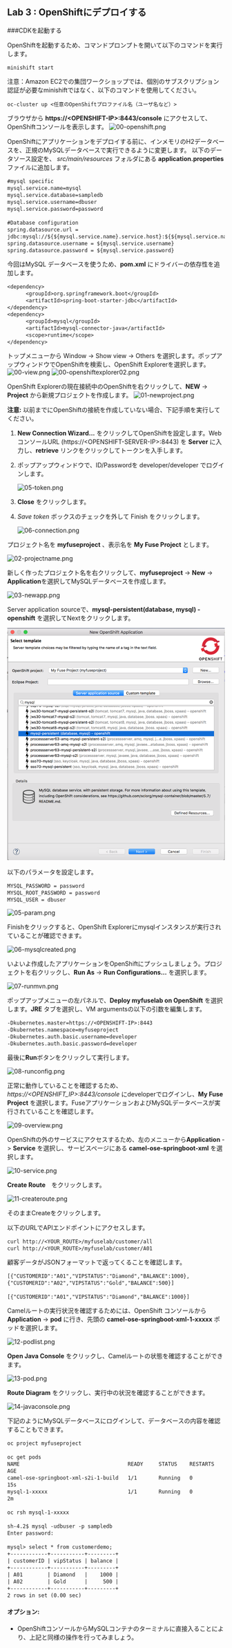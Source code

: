 ## Lab 3 : OpenShiftにデプロイする

###CDKを起動する

OpenShiftを起動するため、コマンドプロンプトを開いて以下のコマンドを実行します。

```
minishift start
```

注意：Amazon EC2での集団ワークショップでは、個別のサブスクリプション認証が必要なminishiftではなく、以下のコマンドを使用してください。
```
oc-cluster up <任意のOpenShiftプロファイル名（ユーザ名など）>
```

ブラウザから **https://&lt;OPENSHIFT-IP&gt;:8443/console** にアクセスして、OpenShiftコンソールを表示します。 
![00-openshift.png](./img/00-openshift.png)


OpenShiftにアプリケーションをデプロイする前に、インメモリのH2データベースを、正規のMySQLデータベースで実行できるように変更します。
以下のデータソース設定を、 *src/main/resources* フォルダにある **application.properties** ファイルに追加します。

```
#mysql specific
mysql.service.name=mysql
mysql.service.database=sampledb
mysql.service.username=dbuser
mysql.service.password=password

#Database configuration
spring.datasource.url = jdbc:mysql://${${mysql.service.name}.service.host}:${${mysql.service.name}.service.port}/${mysql.service.database}
spring.datasource.username = ${mysql.service.username}
spring.datasource.password = ${mysql.service.password}
```

今回はMySQL データベースを使うため、**pom.xml** にドライバーの依存性を追加します。

```
<dependency>
      <groupId>org.springframework.boot</groupId>
      <artifactId>spring-boot-starter-jdbc</artifactId>
</dependency>
<dependency>
      <groupId>mysql</groupId>
      <artifactId>mysql-connector-java</artifactId>
      <scope>runtime</scope>
</dependency>
```


トップメニューから Window -> Show view -> Others を選択します。ポップアップウィンドウでOpenShiftを検索し、OpenShift Explorerを選択します。
![00-view.png](./img/00-view.png)
![00-openshiftexplorer02.png](./img/00-openshiftexplorer.png)

OpenShift Explorerの現在接続中のOpenShiftを右クリックして、**NEW** -> **Project** から新規プロジェクトを作成します。
![01-newproject.png](./img/01-newproject.png)

**注意:** 以前までにOpenShiftの接続を作成していない場合、下記手順を実行してください。

1. **New Connection Wizard...** をクリックしてOpenShiftを設定します。WebコンソールURL (https://&lt;OPENSHIFT-SERVER-IP&gt;:8443) を **Server** に入力し、**retrieve** リンクをクリックしてトークンを入手します。

1. ポップアップウィンドウで、ID/Passwordを developer/developer でログインします。

    ![05-token.png](../img/05-token.png)

1. **Close** をクリックします。

1. *Save token* ボックスのチェックを外して Finish をクリックします。

    ![06-connection.png](../img/06-connection.png)

プロジェクト名を **myfuseproject** 、表示名を **My Fuse Project** とします。

![02-projectname.png](./img/02-projectname.png)

新しく作ったプロジェクト名を右クリックして、**myfuseproject** -> **New** -> **Application**を選択してMySQLデータベースを作成します。

![03-newapp.png](./img/03-newapp.png)

Server application sourceで、**mysql-persistent(database, mysql) - openshift** を選択してNextをクリックします。

![04-mysql.png](./img/04-mysql.png)

以下のパラメータを設定します。

```
MYSQL_PASSWORD = password
MYSQL_ROOT_PASSWORD = password
MYSQL_USER = dbuser
```
![05-param.png](./img/05-param.png)

Finishをクリックすると、OpenShift Explorerにmysqlインスタンスが実行されていることが確認できます。

![06-mysqlcreated.png](./img/06-mysqlcreated.png)

いよいよ作成したアプリケーションをOpenShiftにプッシュしましょう。プロジェクトを右クリックし、**Run As** -> **Run Configurations...** を選択します。

![07-runmvn.png](./img/07-runmvn.png)

ポップアップメニューの左パネルで、**Deploy myfuselab on OpenShift** を選択します。**JRE** タブを選択し、VM argumentsの以下の引数を編集します。
```
-Dkubernetes.master=https://<OPENSHIFT-IP>:8443
-Dkubernetes.namespace=myfuseproject
-Dkubernetes.auth.basic.username=developer
-Dkubernetes.auth.basic.password=developer
```
最後に**Run**ボタンをクリックして実行します。

![08-runconfig.png](./img/08-runconfig.png)

正常に動作していることを確認するため、 *https://<OPENSHIFT_IP>:8443/console* にdeveloperでログインし、**My Fuse Project** を選択します。FuseアプリケーションおよびMySQLデータベースが実行されていることを確認します。

![09-overview.png](./img/09-overview.png)

OpenShiftの外のサービスにアクセスするため、左のメニューから**Application** -> **Service** を選択し、サービスページにある **camel-ose-springboot-xml** を選択します。

![10-service.png](./img/10-service.png)

**Create Route**　をクリックします。

![11-createroute.png](./img/11-createroute.png)

そのままCreateをクリックします。

以下のURLでAPIエンドポイントにアクセスします。

```
curl http://<YOUR_ROUTE>/myfuselab/customer/all
curl http://<YOUR_ROUTE>/myfuselab/customer/A01
```

顧客データがJSONフォーマットで返ってくることを確認します。
```
[{"CUSTOMERID":"A01","VIPSTATUS":"Diamond","BALANCE":1000},{"CUSTOMERID":"A02","VIPSTATUS":"Gold","BALANCE":500}]

[{"CUSTOMERID":"A01","VIPSTATUS":"Diamond","BALANCE":1000}]
```
Camelルートの実行状況を確認するためには、OpenShift コンソールから**Application** -&gt; **pod** に行き、先頭の **camel-ose-springboot-xml-1-xxxxx** ポッドを選択します。

![12-podlist.png](./img/12-podlist.png)

**Open Java Console** をクリックし、Camelルートの状態を確認することができます。

![13-pod.png](./img/13-pod.png)

**Route Diagram** をクリックし、実行中の状況を確認することができます。

![14-javaconsole.png](./img/14-javaconsole.png)

下記のようにMySQLデータベースにログインして、データベースの内容を確認することもできます。

```
oc project myfuseproject

oc get pods
NAME                                   READY     STATUS    RESTARTS   AGE
camel-ose-springboot-xml-s2i-1-build   1/1       Running   0          15s
mysql-1-xxxxx                          1/1       Running   0          2m

oc rsh mysql-1-xxxxx

sh-4.2$ mysql -udbuser -p sampledb
Enter password: 

mysql> select * from customerdemo;
+------------+-----------+---------+
| customerID | vipStatus | balance |
+------------+-----------+---------+
| A01        | Diamond   |    1000 |
| A02        | Gold      |     500 |
+------------+-----------+---------+
2 rows in set (0.00 sec)
```

#### オプション:
* OpenShiftコンソールからMySQLコンテナのターミナルに直接入ることにより、上記と同様の操作を行ってみましょう。
